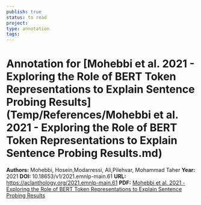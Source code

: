 ```yaml
---
publish: true
status: to read
project:
type: annotation
tags:
---
```

# Annotation for [Mohebbi et al. 2021 - Exploring the Role of BERT Token Representations to Explain Sentence Probing Results](Temp/References/Mohebbi et al. 2021 - Exploring the Role of BERT Token Representations to Explain Sentence Probing Results.md)

**Authors:** Mohebbi, Hosein,Modarressi, Ali,Pilehvar, Mohammad Taher
**Year:** 2021
**DOI:** 10.18653/v1/2021.emnlp-main.61
**URL:** https://aclanthology.org/2021.emnlp-main.61
**PDF:** [Mohebbi et al. 2021 - Exploring the Role of BERT Token Representations to Explain Sentence Probing Results](Papers/PDFs/Mohebbi%20et%20al.%202021%20-%20Exploring%20the%20Role%20of%20BERT%20Token%20Representations%20to%20Explain%20Sentence%20Probing%20Results.pdf)
